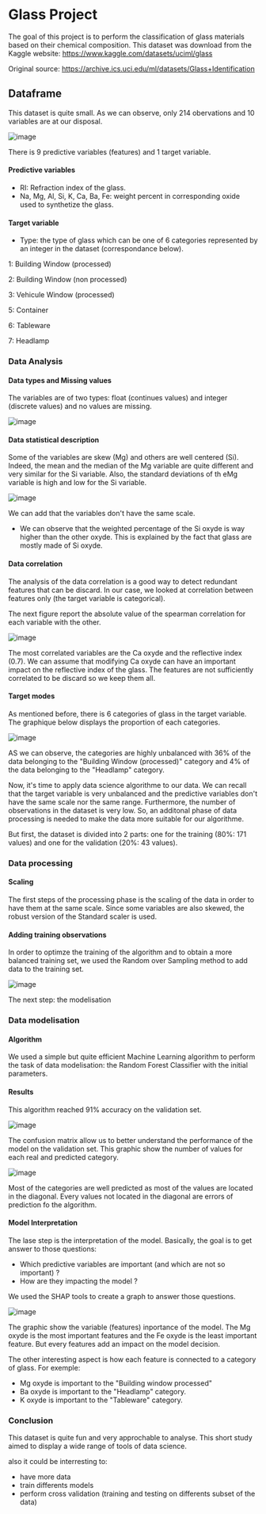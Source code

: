 # Glass Project

The goal of this project is to perform the classification of glass materials based on their chemical composition.
This dataset was download from the Kaggle website: https://www.kaggle.com/datasets/uciml/glass

Original source: https://archive.ics.uci.edu/ml/datasets/Glass+Identification


## Dataframe

This dataset is quite small. As we can observe, only 214 obervations and 10 variables are at our disposal. 

![image](https://user-images.githubusercontent.com/67120829/184669689-7d85f644-1745-4d5c-a40a-471f3e11b274.png)

There is 9 predictive variables (features) and 1 target variable. 
#### Predictive variables
- RI: Refraction index of the glass.
- Na, Mg, Al, Si, K, Ca, Ba, Fe: weight percent in corresponding oxide used to synthetize the glass.

#### Target variable
- Type: the type of glass which can be one of 6 categories represented by an integer in the dataset (correspondance below).
 
1: Building Window (processed)

2: Building Window (non processed)

3: Vehicule Window (processed)

5: Container

6: Tableware

7: Headlamp


### Data Analysis

#### Data types and Missing values

The variables are of two types: float (continues values) and integer (discrete values) and no values are missing.

![image](https://user-images.githubusercontent.com/67120829/184670449-f169c954-bd4a-431a-8ba2-9b4749a070f1.png)

#### Data statistical description

Some of the variables are skew (Mg) and others are well centered (Si). Indeed, the mean and the median of the Mg variable are quite different and very similar for the Si variable. Also, the standard deviations of th eMg variable is high and low for the Si variable.

![image](https://user-images.githubusercontent.com/67120829/184683064-4d68f7ec-eacd-43d2-beb2-c3fb63dca428.png)

We can add that the variables don't have the same scale.

- We can observe that the weighted percentage of the Si oxyde is way higher than the other oxyde. This is explained by the fact that glass are mostly made of Si oxyde.

#### Data correlation

The analysis of the data correlation is a good way to detect redundant features that can be discard. In our case, we looked at correlation between features only (the target variable is categorical).

The next figure report the absolute value of the spearman correlation for each variable with the other.

![image](https://user-images.githubusercontent.com/67120829/184677530-9fae211e-33d0-41a4-b281-e19dc7d3d897.png)

The most correlated variables are the Ca oxyde and the reflective index (0.7). We can assume that modifying Ca oxyde can have an important impact on the reflective index of the glass.
The features are not sufficiently correlated to be discard so we keep them all.

#### Target modes

As mentioned before, there is 6 categories of glass in the target variable. The graphique below displays the proportion of each categories.

![image](https://user-images.githubusercontent.com/67120829/184841375-857d8351-ba3d-47f7-b9b1-d3d28397a647.png)

AS we can observe, the categories are highly unbalanced with 36% of the data belonging to the "Building Window (processed)" category and 4% of the data belonging to the "Headlamp" category.

Now, it's time to apply data science algorithme to our data. We can recall that the target variable is very unbalanced and the predictive variables don't have the same scale nor the same range. Furthermore, the number of observations in the dataset is very low.
So, an additonal phase of data processing is needed to make the data more suitable for our algorithme.

But first, the dataset is divided into 2 parts: one for the training (80%: 171 values) and one for the validation (20%: 43 values). 

### Data processing

#### Scaling

The first steps of the processing phase is the scaling of the data in order to have them at the same scale. Since some variables are also skewed, the robust version of the Standard scaler is used.

#### Adding training observations

In order to optimze the training of the algorithm and to obtain a more balanced training set, we used the Random over Sampling method to add data to the training set. 

![image](https://user-images.githubusercontent.com/67120829/184852619-fa3673f7-a784-4bf9-840c-a854a80bf71a.png)

The next step: the modelisation

### Data modelisation

#### Algorithm

We used a simple but quite efficient Machine Learning algorithm to perform the task of data modelisation: the Random Forest Classifier with the initial parameters.

#### Results

This algorithm reached 91% accuracy on the validation set.

![image](https://user-images.githubusercontent.com/67120829/184854342-c36fac7c-8395-4229-bc89-3ec407f656b5.png)

The confusion matrix allow us to better understand the performance of the model on the validation set. This graphic show the number of values for each real and predicted category.

![image](https://user-images.githubusercontent.com/67120829/184855872-cfe820ff-e979-43b1-b40a-abcade6423c7.png)

Most of the categories are well predicted as most of the values are located in the diagonal. Every values not located in the diagonal are errors of prediction fo the algorithm.

#### Model Interpretation

The lase step is the interpretation of the model. Basically, the goal is to get answer to those questions:
- Which predictive variables are important (and which are not so important) ?
- How are they impacting the model ?

We used the SHAP tools to create a graph to answer those questions.

![image](https://user-images.githubusercontent.com/67120829/184857708-ba3a1df6-29c5-48ad-ba6a-d225cf38e7e1.png)

The graphic show the variable (features) inportance of the model. 
The Mg oxyde is the most important features and the Fe oxyde is the least important feature. But every features add an impact on the model decision.

The other interesting aspect is how each feature is connected to a category of glass. For exemple:
- Mg oxyde is important to the "Building window processed"
- Ba oxyde is important to the "Headlamp" category.
- K oxyde is important to the "Tableware" category.


### Conclusion

This dataset is quite fun and very approchable to analyse. This short study aimed to display a wide range of tools of data science.

also it could be interresting to:
- have more data 
- train differents models 
- perform cross validation (training and testing on differents subset of the data) 






